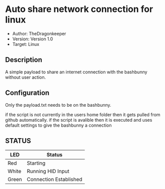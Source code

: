 # Auto share network connection for linux

* Author: TheDragonkeeper
* Version: Version 1.0
* Target: Linux

## Description

A simple payload to share an internet connection with the bashbunny without user action.

## Configuration

Only the payload.txt needs to be on the bashbunny.

if the script is not currently in the users home folder then it gets pulled from github automatically.
if the script is avalible then it is executed and uses default settings to give the bashbunny a connection

## STATUS

| LED                | Status                                       |
| ------------------ | -------------------------------------------- |
| Red                | Starting                                     |
| White              | Running HID Input                            |
| Green              | Connection Established                       |
